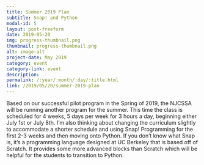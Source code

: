 ```yaml
---
title: Summer 2019 Plan
subtitle: Snap! and Python
modal-id: 5
layout: post-freeform
date: 2019-05-20
img: progress-thumbnail.png
thumbnail: progress-thumbnail.png
alt: image-alt
project-date: May 2019
category: event
category-link: event
description:
permalink: /:year/:month/:day/:title.html
link: /2019/05/20/summer-2019-plan
---
```


Based on our successful pilot program in the Spring of 2019, the NJCSSA will be running another program for the summer. This time the class is scheduled for 4 weeks, 5 days per week for 3 hours a day, beginning either July 1st or July 8th. I’m also thinking about changing the curriculum slightly to accommodate a shorter schedule and using Snap! Programming for the first 2-3 weeks and then moving onto Python. If you don’t know what Snap is, it’s a programming language designed at UC Berkeley that is based off of Scratch. It provides some more advanced blocks than Scratch which will be helpful for the students to transition to Python.
